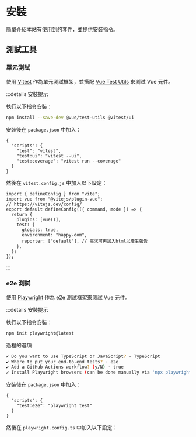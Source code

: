 # 安裝

簡單介紹本站有使用到的套件，並提供安裝指令。

## 測試工具

### 單元測試

使用 [Vitest](https://vitest.dev/) 作為單元測試框架，並搭配 [Vue Test Utils](https://test-utils.vuejs.org/) 來測試 Vue 元件。

:::details 安裝提示

執行以下指令安裝：

```bash
npm install --save-dev @vue/test-utils @vitest/ui
```

安裝後在 `package.json` 中加入：

```json{3,4,5}
{
  "scripts": {
    "test": "vitest",
    "test:ui": "vitest --ui",
    "test:coverage": "vitest run --coverage"
  }
}
```

然後在 `vitest.config.js` 中加入以下設定：

```javascript{6,8,9,10}
import { defineConfig } from "vite";
import vue from "@vitejs/plugin-vue";
// https://vitejs.dev/config/
export default defineConfig(({ command, mode }) => {
  return {
    plugins: [vue()],
    test: {
      globals: true,
      environment: "happy-dom",
      reporter: ["default"], // 需求可再加入html以產生報告
    },
  };
});
```

:::

### e2e 測試

使用 [Playwright](https://playwright.dev/) 作為 e2e 測試框架來測試 Vue 元件。

:::details 安裝提示

執行以下指令安裝：

```bash
npm init playwright@latest

```

過程的選項

```bash
✔ Do you want to use TypeScript or JavaScript? · TypeScript
✔ Where to put your end-to-end tests? · e2e
✔ Add a GitHub Actions workflow? (y/N) · true
✔ Install Playwright browsers (can be done manually via 'npx playwright install')? (Y/n) · true
```

安裝後在 `package.json` 中加入：

```json{3,4,5}
{
  "scripts": {
    "test:e2e": "playwright test"
  }
}
```

然後在 `playwright.config.ts` 中加入以下設定：
